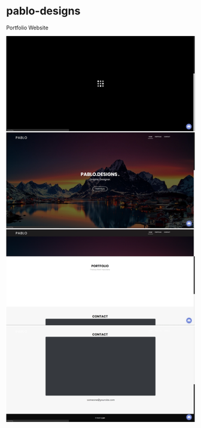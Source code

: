# pablo-designs
Portfolio Website


![](https://github.com/0II/pablo-designs/blob/master/preview/1.png)
![](https://github.com/0II/pablo-designs/blob/master/preview/2.jpg)
![](https://github.com/0II/pablo-designs/blob/master/preview/3.png)
![](https://github.com/0II/pablo-designs/blob/master/preview/4.png)
